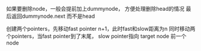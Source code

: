 如果要删除node，一般会提前加上dummynode， 方便处理删除head的情况
最后返回dummynode.next 而不是head 

创建两个pointers，先移动fast pointer n+1，此时fast和slow距离为n
同时移动两个pointers，当fast pointer到了末尾， slow pointer指向 target node  前一个node

